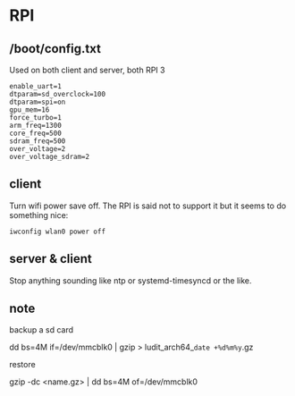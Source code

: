 #  RPI

##  /boot/config.txt

Used on both client and server, both RPI 3

    enable_uart=1
    dtparam=sd_overclock=100
    dtparam=spi=on
    gpu_mem=16
    force_turbo=1
    arm_freq=1300
    core_freq=500
    sdram_freq=500
    over_voltage=2
    over_voltage_sdram=2

## client

Turn wifi power save off. The RPI is said not to support it but it seems to do something nice:

	iwconfig wlan0 power off

## server & client

Stop anything sounding like ntp or systemd-timesyncd or the like.


## note

backup a sd card

dd bs=4M if=/dev/mmcblk0 | gzip > ludit_arch64_`date +%d%m%y`.gz

restore

gzip -dc <name.gz> | dd bs=4M of=/dev/mmcblk0
